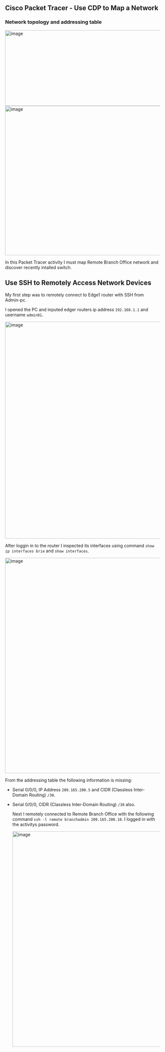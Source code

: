 ## Cisco Packet Tracer - Use CDP to Map a Network

### Network topology and addressing table 

<img width="627" height="246" alt="image" src="https://github.com/user-attachments/assets/30241d29-8e16-45e7-b46e-01eb989ed302" />


<img width="775" height="486" alt="image" src="https://github.com/user-attachments/assets/b5937270-b17e-417f-893c-07b69e2f2411" />

In this Packet Tracer activity I must map Remote Branch Office network and discover recently intalled switch.

## Use SSH to Remotely Access Network Devices 

My first step was to remotely connect to Edge1 router with SSH from Admin-pc. 

I opened the PC and inputed edger routers ip address `192.168.1.1` and username `admin01`.

<img width="699" height="706" alt="image" src="https://github.com/user-attachments/assets/2462d967-f569-4bcd-a234-9c86ed28a8d3" />

After loggin in to the router I inspected its interfaces using command `show ip interfaces brie` and `show interfaces`.

<img width="701" height="701" alt="image" src="https://github.com/user-attachments/assets/8208902d-2a2d-4144-8ea4-2671715fa3e0" />

From the addressing table the following information is missing: 

- Serial 0/0/0, IP Address `209.165.200.5` and CIDR (Classless Inter-Domain Routing) `/30`.
- Serial 0/0/0,  CIDR (Classless Inter-Domain Routing) `/30` also.

  Next I remotely connected to Remote Branch Office with the following command `ssh -l remote branchadmin 209.165.200.10`. I logged in with the activitys password.

  <img width="701" height="701" alt="image" src="https://github.com/user-attachments/assets/43e943e8-da6e-4203-ba89-e65f0f2722f9" />
  



